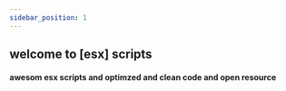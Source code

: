 ```yaml
---
sidebar_position: 1
---
```

## welcome to [esx] scripts
#### awesom esx scripts and optimzed and clean code and open resource


